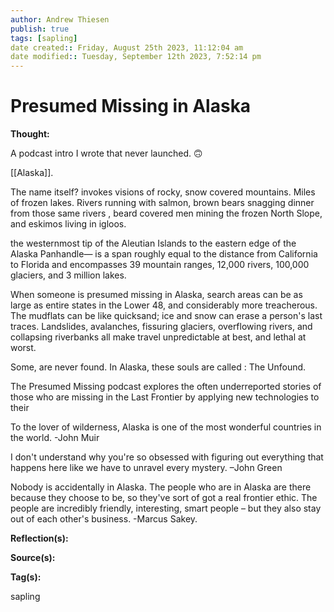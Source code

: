 ```yaml
---
author: Andrew Thiesen
publish: true 
tags: [sapling]
date created:: Friday, August 25th 2023, 11:12:04 am
date modified:: Tuesday, September 12th 2023, 7:52:14 pm
---
```

# Presumed Missing in Alaska

**Thought:**

A podcast intro I wrote that never launched. 🙃

[[Alaska]].

The name itself? invokes visions of rocky, snow covered mountains. Miles of frozen lakes. Rivers running with salmon, brown bears snagging dinner from those same rivers , beard covered men mining the frozen North Slope, and eskimos living in igloos. 

the westernmost tip of the Aleutian Islands to the eastern edge of the Alaska Panhandle— is a span roughly equal to the distance from California to Florida and encompasses 39 mountain ranges, 12,000 rivers, 100,000 glaciers, and 3 million lakes.

When someone is presumed missing in Alaska, search areas can be as large as entire states in the Lower 48, and considerably more treacherous. The mudflats can be like quicksand; ice and snow can erase a person's last traces. Landslides, avalanches, fissuring glaciers, overflowing rivers, and collapsing riverbanks all make travel unpredictable at best, and lethal at worst. 

Some, are never found. In Alaska, these souls are called : The Unfound.

The Presumed Missing podcast explores the often underreported stories of those who are missing in the Last Frontier by applying new technologies to their

To the lover of wilderness, Alaska is one of the most wonderful countries in the world. -John Muir

I don't understand why you're so obsessed with figuring out everything that happens here like we have to unravel every mystery. –John Green

Nobody is accidentally in Alaska. The people who are in Alaska are there because they choose to be, so they've sort of got a real frontier ethic. The people are incredibly friendly, interesting, smart people – but they also stay out of each other's business. -Marcus Sakey. 

**Reflection(s):**

**Source(s):**

**Tag(s):** 

sapling 
